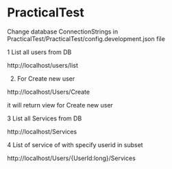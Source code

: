 # PracticalTest

Change database ConnectionStrings in PracticalTest/PracticalTest/config.development.json file



1 List  all users from DB

http://localhost/users/list
    
2. For Create new user 

http://localhost/Users/Create

it will return view for Create new user

3 List  all Services from DB

http://localhost/Services

4 List of service of  with specify userid in subset

http://localhost/Users/{UserId:long}/Services
